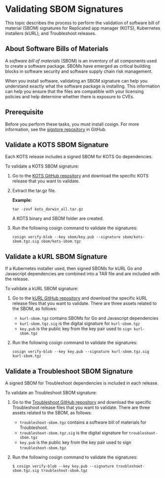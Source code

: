 # Validating SBOM Signatures

This topic describes the process to perform the validation of software bill of material (SBOM) signatures for Replicated app manager (KOTS), Kubernetes installers (kURL), and Troubleshoot releases.

## About Software Bills of Materials

A _software bill of materials_ (SBOM) is an inventory of all components used to create a software package. SBOMs have emerged as critical building blocks in software security and software supply chain risk management.

When you install software, validating an SBOM signature can help you understand exactly what the software package is installing. This information can help you ensure that the files are compatible with your licensing policies and help determine whether there is exposure to CVEs.

## Prerequisite

Before you perform these tasks, you must install cosign. For more information, see the [sigstore repository](https://github.com/sigstore/cosign) in GitHub.


## Validate a KOTS SBOM Signature

Each KOTS release includes a signed SBOM for KOTS Go dependencies. 

To validate a KOTS SBOM signature:

1. Go to the [KOTS GitHub repository](https://github.com/replicatedhq/kots/releases) and download the specific KOTS release that you want to validate.
1. Extract the tar.gz file.

    **Example:**

    ```
    tar -zxvf kots_darwin_all.tar.gz
    ```
    A KOTS binary and SBOM folder are created.
1. Run the following cosign command to validate the signatures:
    ```
    cosign verify-blob --key sbom/key.pub --signature sbom/kots-sbom.tgz.sig sbom/kots-sbom.tgz
    ```

## Validate a kURL SBOM Signature

If a Kubernetes installer used, then signed SBOMs for kURL Go and Javascript dependencies are combined into a TAR file and are included with the release.

To validate a kURL SBOM signature:

1. Go to the [kURL GitHub repository](https://github.com/replicatedhq/kURL/releases) and download the specific kURL release files that you want to validate. There are three assets related to the SBOM, as follows:

    - `kurl-sbom.tgz` contains SBOMs for Go and Javascript dependencies
    - `kurl-sbom.tgz.sig` is the digital signature for `kurl-sbom.tgz`
    - `key.pub` is the public key from the key pair used to `sign kurl-sbom.tgz`

2. Run the following cosign command to validate the signatures:
    ```
    cosign verify-blob --key key.pub --signature kurl-sbom.tgz.sig kurl-sbom.tgz
    
    ```

## Validate a Troubleshoot SBOM Signature

A signed SBOM for Troubleshoot dependencies is included in each release.

To validate an Troubleshoot SBOM signature:

1. Go to the [Troubleshoot GitHub repository](https://github.com/replicatedhq/troubleshoot/releases) and download the specific Troubleshoot release files that you want to validate. There are three assets related to the SBOM, as follows:

    - `troubleshoot-sbom.tgz` contains a software bill of materials for Troubleshoot.
    - `troubleshoot-sbom.tgz.sig` is the digital signature for `troubleshoot-sbom.tgz`
    - `key.pub` is the public key from the key pair used to sign `troubleshoot-sbom.tgz`

2. Run the following cosign command to validate the signatures:
    ```
   $ cosign verify-blob --key key.pub --signature troubleshoot-sbom.tgz.sig troubleshoot-sbom.tgz
    
    ```
